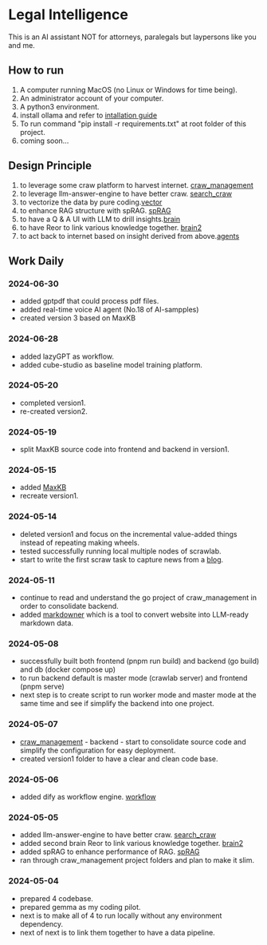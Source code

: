 # Legal Intelligence
This is an AI assistant NOT for attorneys, paralegals but laypersons like you and me.

## How to run
1. A computer running MacOS (no Linux or Windows for time being).
2. An administrator account of your computer.
3. A python3 environment.
4. install ollama and refer to [intallation guide](https://github.com/ollama/ollama)
5. To run command "pip install -r requirements.txt" at root folder of this project.
6. coming soon...

## Design Principle
1. to leverage some craw platform to harvest internet. [craw_management](https://github.com/winnerineast/crawlab)
2. to leverage llm-answer-engine to have better craw. [search_craw](https://github.com/winnerineast/llm-answer-engine.git)
3. to vectorize the data by pure coding.[vector](https://github.com/winnerineast/rag-from-scratch)
4. to enhance RAG structure with spRAG. [spRAG](https://github.com/winnerineast/spRAG.git)
5. to have a Q & A UI with LLM to drill insights.[brain](https://github.com/winnerineast/quivr)
5. to have Reor to link various knowledge together. [brain2](https://github.com/winnerineast/reor.git)
6. to act back to internet based on insight derived from above.[agents](https://github.com/winnerineast/crewAI)

## Work Daily
### 2024-06-30
- added gptpdf that could process pdf files.
- added real-time voice AI agent (No.18 of AI-sampples)
- created version 3 based on MaxKB

### 2024-06-28
- added lazyGPT as workflow.
- added cube-studio as baseline model training platform.

### 2024-05-20
- completed version1.
- re-created version2.

### 2024-05-19
- split MaxKB source code into frontend and backend in version1.

### 2024-05-15
- added [MaxKB](https://github.com/winnerineast/MaxKB.git)
- recreate version1.

### 2024-05-14
- deleted version1 and focus on the incremental value-added things instead of repeating making wheels.
- tested successfully running local multiple nodes of scrawlab.
- start to write the first scraw task to capture news from a [blog](https://www.jiqizhixin.com/users/27999d5c-8072-4eb7-8f45-f4c1bcc1d0b9).

### 2024-05-11
- continue to read and understand the go project of craw_management in order to consolidate backend.
- added [markdowner](https://github.com/winnerineast/markdowner.git) which is a tool to convert website into LLM-ready markdown data.

### 2024-05-08
- successfully built both frontend (pnpm run build) and backend (go build) and db (docker compose up)
- to run backend default is master mode (crawlab server) and frontend (pnpm serve)
- next step is to create script to run worker mode and master mode at the same time and see if simplify the backend into one project.

### 2024-05-07
- [craw_management](https://github.com/winnerineast/crawlab) - backend - start to consolidate source code and simplify the configuration for easy deployment.
- created version1 folder to have a clear and clean code base.

### 2024-05-06
- added dify as workflow engine. [workflow](https://github.com/winnerineast/dify.git)

### 2024-05-05
- added llm-answer-engine to have better craw. [search_craw](https://github.com/winnerineast/llm-answer-engine.git)
- added second brain Reor to link various knowledge together. [brain2](https://github.com/winnerineast/reor.git)
- added spRAG to enhance performance of RAG. [spRAG](https://github.com/winnerineast/spRAG.git)
- ran through craw_management project folders and plan to make it slim.

### 2024-05-04
- prepared 4 codebase.
- prepared gemma as my coding pilot.
- next is to make all of 4 to run locally without any environment dependency.
- next of next is to link them together to have a data pipeline.